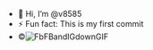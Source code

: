 - 👋 Hi, I’m @v8585
- ⚡ Fun fact: This is my first commit 
-  ©️![FbFBandIGdownGIF](https://github.com/user-attachments/assets/3df04d67-4d7e-4977-8cd5-b1dac44f75f1)

<!---
v8585/v8585 is a ✨ special ✨ repository because its `README.md` (this file) appears on your GitHub profile.
You can click the Preview link to take a look at your changes.
--->
